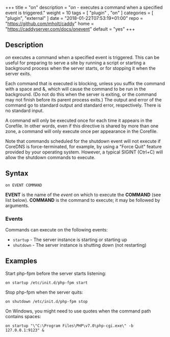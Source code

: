 +++
title = "on"
description = "*on* - executes a command when a specified event is triggered."
weight = 10
tags = [  "plugin" , "on" ]
categories = [ "plugin", "external" ]
date = "2018-01-22T07:53:19+01:00"
repo = "https://github.com/mholt/caddy"
home = "https://caddyserver.com/docs/onevent"
default = "yes"
+++

## Description

*on* executes a command when a specified event is triggered. This can be useful for preparing to
 serve a site by running a script or starting a background process when the server starts, or for
 stopping it when the server exits.

Each command that is executed is blocking, unless you suffix the command with a space and &, which
will cause the command to be run in the background. (Do not do this when the server is exiting, or
the command may not finish before its parent process exits.) The output and error of the command go
to standard output and standard error, respectively. There is no standard input.

A command will only be executed once for each time it appears in the Corefile. In other words, even
if this directive is shared by more than one zone, a command will only execute once per appearance
in the Corefile.

Note that commands scheduled for the shutdown event will not execute if CoreDNS is force-terminated,
for example, by using a "Force Quit" feature provided by your operating system. However, a typical
SIGINT (Ctrl+C) will allow the shutdown commands to execute.

## Syntax

~~~
on EVENT COMMAND
~~~

**EVENT** is the name of the *event* on which to execute the **COMMAND** (see list below).
**COMMAND** is the command to execute; it may be followed by arguments.

### Events

Commands can execute on the following events:

* `startup` - The server instance is starting or starting up
* `shutdown` - The server instance is shutting down (not restarting)

## Examples

Start php-fpm before the server starts listening:

~~~
on startup /etc/init.d/php-fpm start
~~~

Stop php-fpm when the server quits:

~~~
on shutdown /etc/init.d/php-fpm stop
~~~

On Windows, you might need to use quotes when the command path contains spaces:

~~~
on startup "\"C:\Program Files\PHP\v7.0\php-cgi.exe\" -b 127.0.0.1:9123" &
~~~
